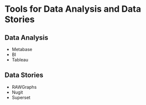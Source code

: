 # Tools for Data Analysis and Data Stories

## Data Analysis

- Metabase
- BI
- Tableau

## Data Stories

- RAWGraphs
- Nugit
- Superset